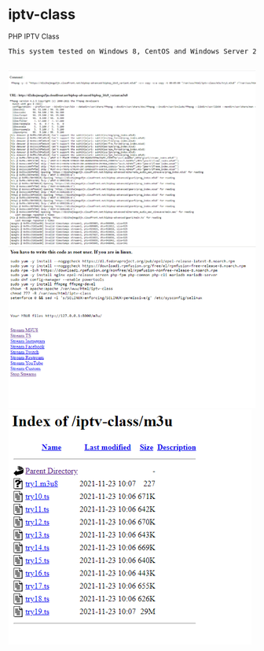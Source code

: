 # iptv-class
PHP IPTV Class
</br>
<pre>
This system tested on Windows 8, CentOS and Windows Server 2012</pre>
</br>
<img src="img/1.png"></br>
<img src="img/2.png"></br>
<img src="img/3.png"></br>

